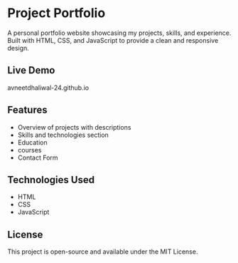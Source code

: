 # Project Portfolio  
A personal portfolio website showcasing my projects, skills, and experience. Built with HTML, CSS, and JavaScript to provide a clean and responsive design. 

## Live Demo  
avneetdhaliwal-24.github.io 

## Features  
- Overview of projects with descriptions  
- Skills and technologies section  
- Education
- courses
- Contact Form  

## Technologies Used  
- HTML  
- CSS  
- JavaScript  

## License  
This project is open-source and available under the MIT License.  
